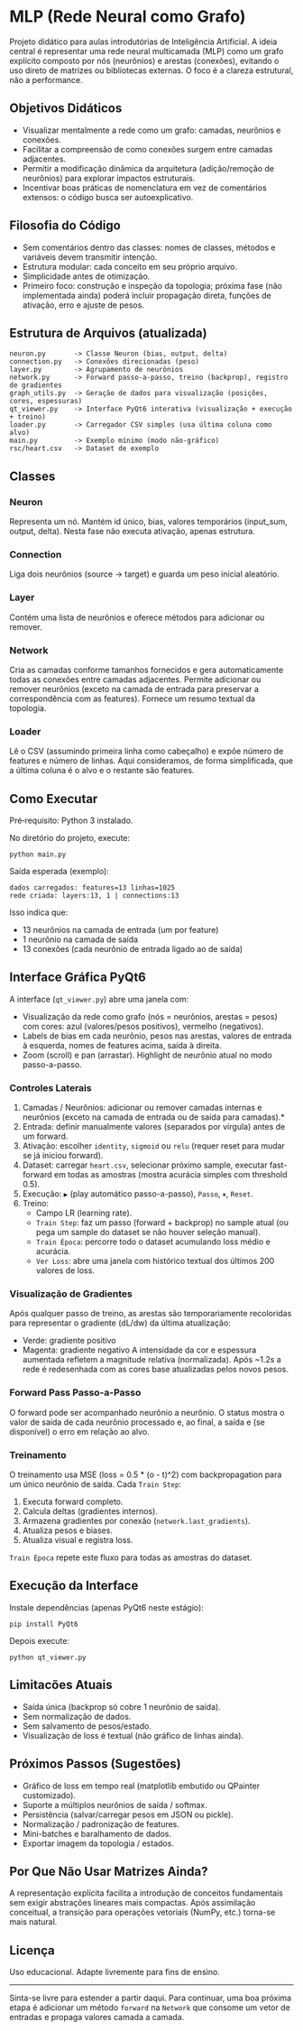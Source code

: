 # MLP (Rede Neural como Grafo)

Projeto didático para aulas introdutórias de Inteligência Artificial. A ideia central é representar uma rede neural multicamada (MLP) como um grafo explícito composto por nós (neurônios) e arestas (conexões), evitando o uso direto de matrizes ou bibliotecas externas. O foco é a clareza estrutural, não a performance.

## Objetivos Didáticos
- Visualizar mentalmente a rede como um grafo: camadas, neurônios e conexões.
- Facilitar a compreensão de como conexões surgem entre camadas adjacentes.
- Permitir a modificação dinâmica da arquitetura (adição/remoção de neurônios) para explorar impactos estruturais.
- Incentivar boas práticas de nomenclatura em vez de comentários extensos: o código busca ser autoexplicativo.

## Filosofia do Código
- Sem comentários dentro das classes: nomes de classes, métodos e variáveis devem transmitir intenção.
- Estrutura modular: cada conceito em seu próprio arquivo.
- Simplicidade antes de otimização.
- Primeiro foco: construção e inspeção da topologia; próxima fase (não implementada ainda) poderá incluir propagação direta, funções de ativação, erro e ajuste de pesos.

## Estrutura de Arquivos (atualizada)
```
neuron.py       -> Classe Neuron (bias, output, delta)
connection.py   -> Conexões direcionadas (peso)
layer.py        -> Agrupamento de neurônios
network.py      -> Forward passo-a-passo, treino (backprop), registro de gradientes
graph_utils.py  -> Geração de dados para visualização (posições, cores, espessuras)
qt_viewer.py    -> Interface PyQt6 interativa (visualização + execução + treino)
loader.py       -> Carregador CSV simples (usa última coluna como alvo)
main.py         -> Exemplo mínimo (modo não-gráfico)
rsc/heart.csv   -> Dataset de exemplo
```

## Classes
### Neuron
Representa um nó. Mantém id único, bias, valores temporários (input_sum, output, delta). Nesta fase não executa ativação, apenas estrutura.

### Connection
Liga dois neurônios (source -> target) e guarda um peso inicial aleatório.

### Layer
Contém uma lista de neurônios e oferece métodos para adicionar ou remover.

### Network
Cria as camadas conforme tamanhos fornecidos e gera automaticamente todas as conexões entre camadas adjacentes. Permite adicionar ou remover neurônios (exceto na camada de entrada para preservar a correspondência com as features). Fornece um resumo textual da topologia.

### Loader
Lê o CSV (assumindo primeira linha como cabeçalho) e expõe número de features e número de linhas. Aqui consideramos, de forma simplificada, que a última coluna é o alvo e o restante são features.

## Como Executar
Pré‑requisito: Python 3 instalado.

No diretório do projeto, execute:
```
python main.py
```
Saída esperada (exemplo):
```
dados carregados: features=13 linhas=1025
rede criada: layers:13, 1 | connections:13
```
Isso indica que:
- 13 neurônios na camada de entrada (um por feature)
- 1 neurônio na camada de saída
- 13 conexões (cada neurônio de entrada ligado ao de saída)

## Interface Gráfica PyQt6
A interface (`qt_viewer.py`) abre uma janela com:
- Visualização da rede como grafo (nós = neurônios, arestas = pesos) com cores: azul (valores/pesos positivos), vermelho (negativos).
- Labels de bias em cada neurônio, pesos nas arestas, valores de entrada à esquerda, nomes de features acima, saída à direita.
- Zoom (scroll) e pan (arrastar). Highlight de neurônio atual no modo passo-a-passo.

### Controles Laterais
1. Camadas / Neurônios: adicionar ou remover camadas internas e neurônios (exceto na camada de entrada ou de saída para camadas).*  
2. Entrada: definir manualmente valores (separados por vírgula) antes de um forward.
3. Ativação: escolher `identity`, `sigmoid` ou `relu` (requer reset para mudar se já iniciou forward).
4. Dataset: carregar `heart.csv`, selecionar próximo sample, executar fast-forward em todas as amostras (mostra acurácia simples com threshold 0.5).
5. Execução: `▶` (play automático passo-a-passo), `Passo`, `⏸`, `Reset`.
6. Treino:
	- Campo LR (learning rate).
	- `Train Step`: faz um passo (forward + backprop) no sample atual (ou pega um sample do dataset se não houver seleção manual).
	- `Train Época`: percorre todo o dataset acumulando loss médio e acurácia.
	- `Ver Loss`: abre uma janela com histórico textual dos últimos 200 valores de loss.

### Visualização de Gradientes
Após qualquer passo de treino, as arestas são temporariamente recoloridas para representar o gradiente (dL/dw) da última atualização:
- Verde: gradiente positivo
- Magenta: gradiente negativo
A intensidade da cor e espessura aumentada refletem a magnitude relativa (normalizada). Após ~1.2s a rede é redesenhada com as cores base atualizadas pelos novos pesos.

### Forward Pass Passo-a-Passo
O forward pode ser acompanhado neurônio a neurônio. O status mostra o valor de saída de cada neurônio processado e, ao final, a saída e (se disponível) o erro em relação ao alvo.

### Treinamento
O treinamento usa MSE (loss = 0.5 * (o - t)^2) com backpropagation para um único neurônio de saída. Cada `Train Step`:
1. Executa forward completo.
2. Calcula deltas (gradientes internos).
3. Armazena gradientes por conexão (`network.last_gradients`).
4. Atualiza pesos e biases.
5. Atualiza visual e registra loss.

`Train Época` repete este fluxo para todas as amostras do dataset.

## Execução da Interface
Instale dependências (apenas PyQt6 neste estágio):
```
pip install PyQt6
```
Depois execute:
```
python qt_viewer.py
```

## Limitacões Atuais
- Saída única (backprop só cobre 1 neurônio de saída).
- Sem normalização de dados.
- Sem salvamento de pesos/estado.
- Visualização de loss é textual (não gráfico de linhas ainda).

## Próximos Passos (Sugestões)
- Gráfico de loss em tempo real (matplotlib embutido ou QPainter customizado).
- Suporte a múltiplos neurônios de saída / softmax.
- Persistência (salvar/carregar pesos em JSON ou pickle).
- Normalização / padronização de features.
- Mini-batches e baralhamento de dados.
- Exportar imagem da topologia / estados.

## Por Que Não Usar Matrizes Ainda?
A representação explícita facilita a introdução de conceitos fundamentais sem exigir abstrações lineares mais compactas. Após assimilação conceitual, a transição para operações vetoriais (NumPy, etc.) torna-se mais natural.

## Licença
Uso educacional. Adapte livremente para fins de ensino.

---
Sinta-se livre para estender a partir daqui. Para continuar, uma boa próxima etapa é adicionar um método `forward` na `Network` que consome um vetor de entradas e propaga valores camada a camada.
